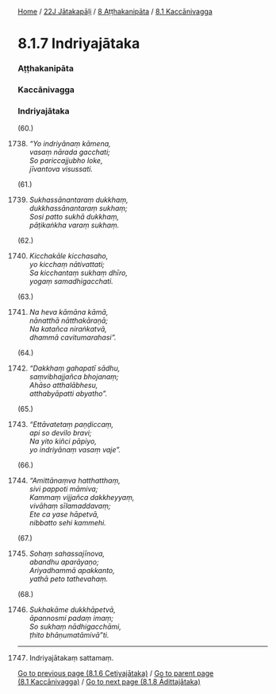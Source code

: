 
[Home](/) / [22J Jātakapāḷi](../../../22J.md) / [8 Aṭṭhakanipāta](../../8.md) / [8.1 Kaccānivagga](../8.1.md)

# 8.1.7 Indriyajātaka

### Aṭṭhakanipāta

### Kaccānivagga

### Indriyajātaka

(60.)

1738. _“Yo indriyānaṃ kāmena,_  
_vasaṃ nārada gacchati;_  
_So pariccajjubho loke,_  
_jīvantova visussati._  


(61.)

1739. _Sukhassānantaraṃ dukkhaṃ,_  
_dukkhassānantaraṃ sukhaṃ;_  
_Sosi patto sukhā dukkhaṃ,_  
_pāṭikaṅkha varaṃ sukhaṃ._  


(62.)

1740. _Kicchakāle kicchasaho,_  
_yo kicchaṃ nātivattati;_  
_Sa kicchantaṃ sukhaṃ dhīro,_  
_yogaṃ samadhigacchati._  


(63.)

1741. _Na heva kāmāna kāmā,_  
_nānatthā nātthakāraṇā;_  
_Na katañca niraṅkatvā,_  
_dhammā cavitumarahasi”._  


(64.)

1742. _“Dakkhaṃ gahapatī sādhu,_  
_saṃvibhajjañca bhojanaṃ;_  
_Ahāso atthalābhesu,_  
_atthabyāpatti abyatho”._  


(65.)

1743. _“Ettāvatetaṃ paṇḍiccaṃ,_  
_api so devilo bravi;_  
_Na yito kiñci pāpiyo,_  
_yo indriyānaṃ vasaṃ vaje”._  


(66.)

1744. _“Amittānaṃva hatthatthaṃ,_  
_sivi pappoti māmiva;_  
_Kammaṃ vijjañca dakkheyyaṃ,_  
_vivāhaṃ sīlamaddavaṃ;_  
_Ete ca yase hāpetvā,_  
_nibbatto sehi kammehi._  


(67.)

1745. _Sohaṃ sahassajīnova,_  
_abandhu aparāyaṇo;_  
_Ariyadhammā apakkanto,_  
_yathā peto tathevahaṃ._  


(68.)

1746. _Sukhakāme dukkhāpetvā,_  
_āpannosmi padaṃ imaṃ;_  
_So sukhaṃ nādhigacchāmi,_  
_ṭhito bhāṇumatāmivā”ti._  


---

1747. Indriyajātakaṃ sattamaṃ.



[Go to previous page (8.1.6 Cetiyajātaka)](8.1.6.md) / [Go to parent page (8.1 Kaccānivagga)](../8.1.md) / [Go to next page (8.1.8 Ādittajātaka)](8.1.8.md)


